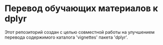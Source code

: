 Перевод обучающих материалов к dplyr
=====

Этот репозиторий создан с целью совместной работы на улучшением перевода содержимого каталога 'vignettes' пакета 'dplyr'.
